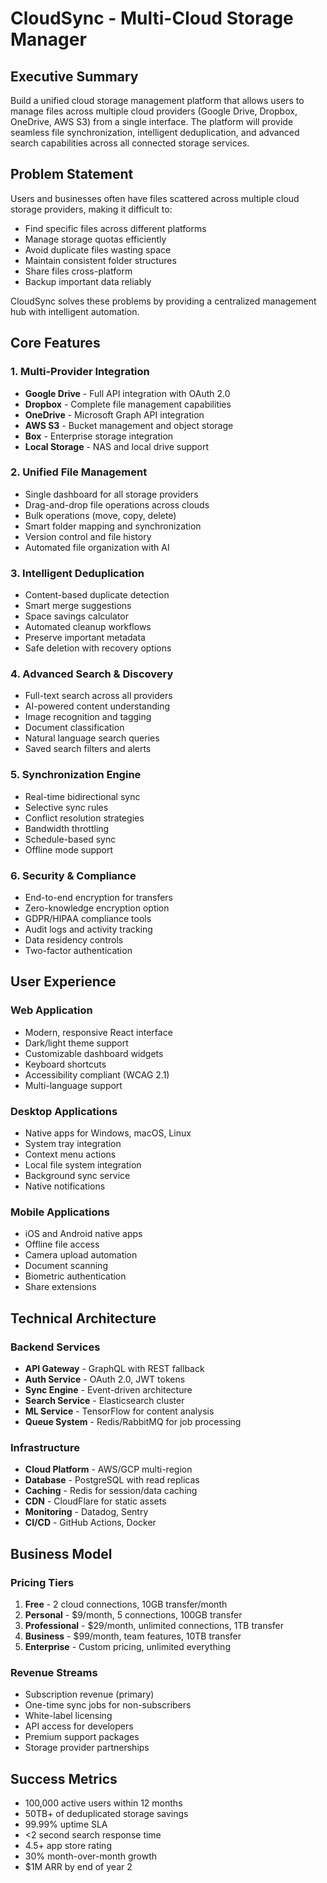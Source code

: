 # CloudSync - Multi-Cloud Storage Manager

## Executive Summary
Build a unified cloud storage management platform that allows users to manage files across multiple cloud providers (Google Drive, Dropbox, OneDrive, AWS S3) from a single interface. The platform will provide seamless file synchronization, intelligent deduplication, and advanced search capabilities across all connected storage services.

## Problem Statement
Users and businesses often have files scattered across multiple cloud storage providers, making it difficult to:
- Find specific files across different platforms
- Manage storage quotas efficiently
- Avoid duplicate files wasting space
- Maintain consistent folder structures
- Share files cross-platform
- Backup important data reliably

CloudSync solves these problems by providing a centralized management hub with intelligent automation.

## Core Features

### 1. Multi-Provider Integration
- **Google Drive** - Full API integration with OAuth 2.0
- **Dropbox** - Complete file management capabilities
- **OneDrive** - Microsoft Graph API integration
- **AWS S3** - Bucket management and object storage
- **Box** - Enterprise storage integration
- **Local Storage** - NAS and local drive support

### 2. Unified File Management
- Single dashboard for all storage providers
- Drag-and-drop file operations across clouds
- Bulk operations (move, copy, delete)
- Smart folder mapping and synchronization
- Version control and file history
- Automated file organization with AI

### 3. Intelligent Deduplication
- Content-based duplicate detection
- Smart merge suggestions
- Space savings calculator
- Automated cleanup workflows
- Preserve important metadata
- Safe deletion with recovery options

### 4. Advanced Search & Discovery
- Full-text search across all providers
- AI-powered content understanding
- Image recognition and tagging
- Document classification
- Natural language search queries
- Saved search filters and alerts

### 5. Synchronization Engine
- Real-time bidirectional sync
- Selective sync rules
- Conflict resolution strategies
- Bandwidth throttling
- Schedule-based sync
- Offline mode support

### 6. Security & Compliance
- End-to-end encryption for transfers
- Zero-knowledge encryption option
- GDPR/HIPAA compliance tools
- Audit logs and activity tracking
- Data residency controls
- Two-factor authentication

## User Experience

### Web Application
- Modern, responsive React interface
- Dark/light theme support
- Customizable dashboard widgets
- Keyboard shortcuts
- Accessibility compliant (WCAG 2.1)
- Multi-language support

### Desktop Applications
- Native apps for Windows, macOS, Linux
- System tray integration
- Context menu actions
- Local file system integration
- Background sync service
- Native notifications

### Mobile Applications
- iOS and Android native apps
- Offline file access
- Camera upload automation
- Document scanning
- Biometric authentication
- Share extensions

## Technical Architecture

### Backend Services
- **API Gateway** - GraphQL with REST fallback
- **Auth Service** - OAuth 2.0, JWT tokens
- **Sync Engine** - Event-driven architecture
- **Search Service** - Elasticsearch cluster
- **ML Service** - TensorFlow for content analysis
- **Queue System** - Redis/RabbitMQ for job processing

### Infrastructure
- **Cloud Platform** - AWS/GCP multi-region
- **Database** - PostgreSQL with read replicas
- **Caching** - Redis for session/data caching
- **CDN** - CloudFlare for static assets
- **Monitoring** - Datadog, Sentry
- **CI/CD** - GitHub Actions, Docker

## Business Model

### Pricing Tiers
1. **Free** - 2 cloud connections, 10GB transfer/month
2. **Personal** - $9/month, 5 connections, 100GB transfer
3. **Professional** - $29/month, unlimited connections, 1TB transfer
4. **Business** - $99/month, team features, 10TB transfer
5. **Enterprise** - Custom pricing, unlimited everything

### Revenue Streams
- Subscription revenue (primary)
- One-time sync jobs for non-subscribers
- White-label licensing
- API access for developers
- Premium support packages
- Storage provider partnerships

## Success Metrics
- 100,000 active users within 12 months
- 50TB+ of deduplicated storage savings
- 99.99% uptime SLA
- <2 second search response time
- 4.5+ app store rating
- 30% month-over-month growth
- $1M ARR by end of year 2